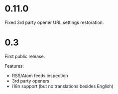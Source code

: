 # 0.11.0

Fixed 3rd party opener URL settings restoration.

# 0.3

First public release.

Features:

- RSS/Atom feeds inspection
- 3rd party openers
- i18n support (but no translations besides English)

